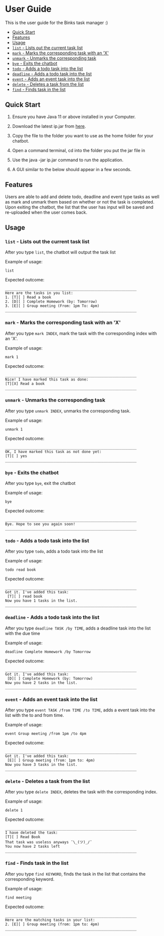 # User Guide
This is the user guide for the Binks task manager :)

* [Quick Start](#quick-start)
* [Features](#features)
* [Usage](#usage)
* [`list` - Lists out the current task list](#list---Lists-out-the-current-task-list)
* [`mark` - Marks the corresponding task with an 'X'](#mark---marks-the-corresponding-task-with-an-x)
* [`unmark` - Unmarks the corresponding task](#unmark---Unmarks-the-corresponding-task)
* [`bye` - Exits the chatbot](#bye---Exits-the-chatbot)
* [`todo` - Adds a todo task into the list](#todo---Adds-a-todo-task-into-the-list)
* [`deadline` - Adds a todo task into the list](#deadline---Adds-a-todo-task-into-the-list)
* [`event` - Adds an event task into the list](#event---Adds-an-event-task-into-the-list)
* [`delete` - Deletes a task from the list](#delete---Deletes-a-task-from-the-list)
* [`find` - Finds task in the list](#find---Finds-task-in-the-list)

## Quick Start

1. Ensure you have Java 11 or above installed in your Computer.

2. Download the latest ip.jar from [here](https://github.com/EugeneChanJiajun/ip/releases/tag/A-Release).

3. Copy the file to the folder you want to use as the home folder for your chatbot.

4. Open a command terminal, cd into the folder you put the jar file in 

5. Use the java -jar ip.jar command to run the application.
   
6. A GUI similar to the below should appear in a few seconds.

## Features

Users are able to add and delete todo, deadline and event type tasks as well as mark and unmark them based on whether or not the task is completed. 
Upon exiting the chatbot, the list that the user has input will be saved and re-uploaded when the user comes back. 

## Usage

### `list` - Lists out the current task list

After you type `list`, the chatbot will output the task list

Example of usage: 

`list`

Expected outcome:

```
____________________________________________________________
Here are the tasks in you list:
1. [T][ ] Read a book
2. [D][ ] Complete Homework (by: Tomorrow)
3. [E][ ] Group meeting (From: 1pm To: 4pm)
____________________________________________________________
```

### `mark` - Marks the corresponding task with an 'X'

After you type `mark INDEX`, mark the task with the corresponding index with an 'X'.

Example of usage:

`mark 1`

Expected outcome:

```
____________________________________________________________
Nice! I have marked this task as done:
[T][X] Read a book
____________________________________________________________
```

### `unmark` - Unmarks the corresponding task

After you type `unmark INDEX`, unmarks the corresponding task.

Example of usage:

`unmark 1`

Expected outcome:

```
____________________________________________________________
OK, I have marked this task as not done yet:
[T][ ] yes
____________________________________________________________
```

### `bye` - Exits the chatbot

After you type `bye`, exit the chatbot

Example of usage:

`bye`

Expected outcome:

```
____________________________________________________________
Bye. Hope to see you again soon!
____________________________________________________________
```

### `todo` - Adds a todo task into the list

After you type `todo`, adds a todo task into the list

Example of usage:

`todo read book`

Expected outcome:

```
____________________________________________________________
Got it. I've added this task:
 [T][ ] read book
Now you have 1 tasks in the list.
____________________________________________________________
```

### `deadline` - Adds a todo task into the list

After you type `deadline TASK /by TIME`, adds a deadline task into the list with the due time

Example of usage:

`deadline Complete Homework /by Tomorrow`

Expected outcome:

```
____________________________________________________________
Got it. I've added this task:
 [D][ ] Complete Homework (by: Tomorrow)
Now you have 2 tasks in the list.
____________________________________________________________

```

### `event` - Adds an event task into the list

After you type `event TASK /from TIME /to TIME`, adds a event task into the list with the to and from time.

Example of usage:

`event Group meeting /from 1pm /to 4pm`

Expected outcome:

```
____________________________________________________________
Got it. I've added this task:
 [E][ ] Group meeting (from: 1pm to: 4pm)
Now you have 3 tasks in the list.
____________________________________________________________

```

### `delete` - Deletes a task from the list

After you type `delete INDEX`, deletes the task with the corresponding index.

Example of usage:

`delete 1`

Expected outcome:

```
____________________________________________________________
I have deleted the task: 
[T][ ] Read Book
That task was useless anyways ¯\_(ツ)_/¯
You now have 2 tasks left
____________________________________________________________

```

### `find` - Finds task in the list

After you type `find KEYWORD`, finds the task in the list that contains the corresponding keyword.

Example of usage:

`find meeting`

Expected outcome:

```
____________________________________________________________
Here are the matching tasks in your list:
2. [E][ ] Group meeting (from: 1pm to: 4pm)
____________________________________________________________

```